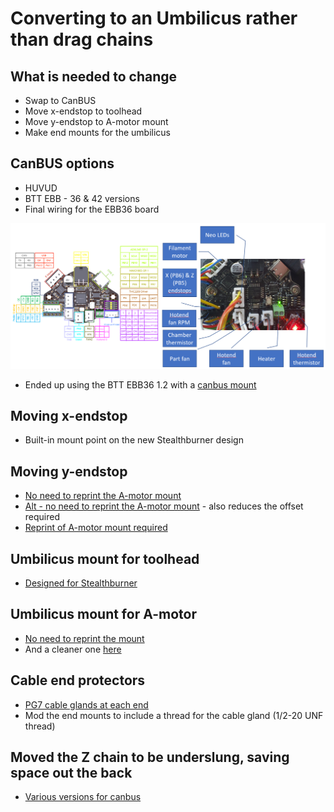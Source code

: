 # Converting to an Umbilicus rather than drag chains

## What is needed to change
- Swap to CanBUS
- Move x-endstop to toolhead
- Move y-endstop to A-motor mount
- Make end mounts for the umbilicus

## CanBUS options
- HUVUD
- BTT EBB - 36 & 42 versions
- Final wiring for the EBB36 board
<img src="/images/EBB36 Voron wiring 2022-12-29 15_43_52.png" width="600">

- Ended up using the BTT EBB36 1.2 with a [canbus mount](https://github.com/KayosMaker/CANboard_Mounts)

## Moving x-endstop
- Built-in mount point on the new Stealthburner design

## Moving y-endstop
- [No need to reprint the A-motor mount](https://github.com/VoronDesign/VoronUsers/tree/master/printer_mods/Minsekt/Rear_Umbilical/Y_Endstop_Relocation)
- [Alt - no need to reprint the A-motor mount](https://github.com/RepRapster/Voron2.4-Rear-Gantry-Y-Endstop-Mount) - also reduces the offset required
- [Reprint of A-motor mount required](https://github.com/VoronDesign/VoronUsers/tree/master/printer_mods/hartk1213/Voron2.4_Y_Endstop_Relocation)

## Umbilicus mount for toolhead
- [Designed for Stealthburner](https://github.com/majarspeed/Misc-Voron/tree/main/StealthBurner%20Umbilical%20cover)

## Umbilicus mount for A-motor
- [No need to reprint the mount](https://github.com/VoronDesign/VoronUsers/tree/master/printer_mods/Minsekt/Rear_Umbilical)
- And a cleaner one [here](https://www.printables.com/en/model/412460-voron-24-a-drive-pg7-umbilical-mount-with-cable-cu)

## Cable end protectors
- [PG7 cable glands at each end](https://www.amazon.com.au/gp/product/B08K8FB4KV/ref=ppx_yo_dt_b_asin_title_o02_s00?ie=UTF8&th=1)
- Mod the end mounts to include a thread for the cable gland (1/2-20 UNF thread)

## Moved the Z chain to be underslung, saving space out the back
- [Various versions for canbus](https://www.printables.com/model/279739-voron-can-bus-z-chain-move/files)
